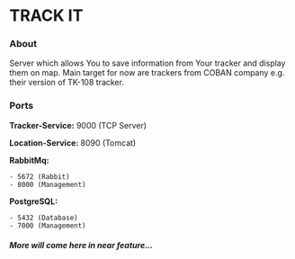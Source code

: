 
# TRACK IT 

### About 

Server which allows You to save information from Your tracker and display them on map. Main target for now are trackers from COBAN company e.g. their version of TK-108 tracker.

### Ports

**Tracker-Service:** 9000 (TCP Server)

**Location-Service:** 8090 (Tomcat)

**RabbitMq:**

    - 5672 (Rabbit) 
    - 8000 (Management)

**PostgreSQL:**

    - 5432 (Database)
    - 7000 (Management)


##### More will come here in near feature... 

